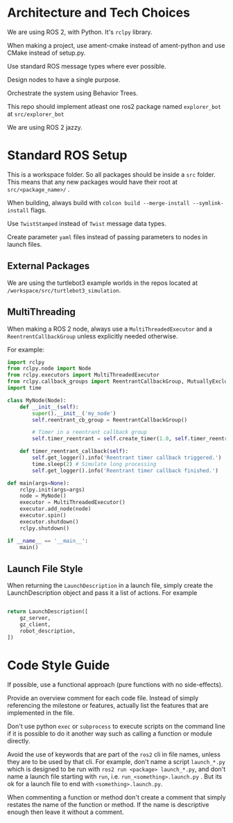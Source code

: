 # Architecture and Tech Choices 

We are using ROS 2, with Python. It's `rclpy` library. 

When making a project, use ament-cmake instead of ament-python and use CMake instead of setup.py. 

Use standard ROS message types where ever possible.

Design nodes to have a single purpose.

Orchestrate the system using Behavior Trees. 

This repo should implement atleast one ros2 package named `explorer_bot` at `src/explorer_bot`

We are using ROS 2 jazzy.

# Standard ROS Setup 

This is a workspace folder. So all packages should be inside a `src` folder. This means that any new packages would have their root at `src/<package_name>/` .

When building, always build with `colcon build --merge-install --symlink-install` flags. 

Use `TwistStamped` instead of `Twist` message data types.

Create parameter `yaml` files instead of passing parameters to nodes in launch files.

## External Packages 

We are using the turtlebot3 example worlds in the repos located at `/workspace/src/turtlebot3_simulation`. 


## MultiThreading

When making a ROS 2 node, always use a `MultiThreadedExecutor` and a `ReentrentCallbackGroup` unless explicitly needed otherwise. 

For example:

```python
import rclpy
from rclpy.node import Node
from rclpy.executors import MultiThreadedExecutor
from rclpy.callback_groups import ReentrantCallbackGroup, MutuallyExclusiveCallbackGroup
import time

class MyNode(Node):
    def __init__(self):
        super().__init__('my_node')
        self.reentrant_cb_group = ReentrantCallbackGroup()

        # Timer in a reentrant callback group
        self.timer_reentrant = self.create_timer(1.0, self.timer_reentrant_callback, callback_group=self.reentrant_cb_group)

    def timer_reentrant_callback(self):
        self.get_logger().info('Reentrant timer callback triggered.')
        time.sleep(2) # Simulate long processing
        self.get_logger().info('Reentrant timer callback finished.')

def main(args=None):
    rclpy.init(args=args)
    node = MyNode()
    executor = MultiThreadedExecutor()
    executor.add_node(node)
    executor.spin()
    executor.shutdown()
    rclpy.shutdown()

if __name__ == '__main__':
    main()
```

## Launch File Style 

When returning the `LaunchDescription` in a launch file, simply create the LaunchDescription object and pass it a list of actions. For example 

```python

return LaunchDescription([
    gz_server,
    gz_client, 
    robot_description,
])
```



# Code Style Guide 

If possible, use a functional approach (pure functions with no side-effects).

Provide an overview comment for each code file. Instead of simply referencing the milestone or features, actually list the features that are implemented in the file.

Don't use python `exec` or `subprocess` to execute scripts on the command line if it is possible to do it another way such as calling a function or module directly. 

Avoid the use of keywords that are part of the `ros2` cli in file names, unless they are to be used by that cli. For example, don't name a script `launch_*.py` which is designed to be run with `ros2 run <package> launch_*.py`, and don't name a launch file starting with `run`, i.e. `run_<something>.launch.py` . But its ok for a launch file to end with `<something>.launch.py`. 

When commenting a function or method don't create a comment that simply restates the name of the function or method. If the name is descriptive enough then leave it without a comment.

